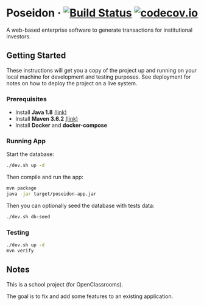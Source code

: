 # Poseidon &middot; [![Build Status](https://travis-ci.com/np111/P7_poseidon.svg?branch=master)](https://travis-ci.com/np111/P7_poseidon) [![codecov.io](https://codecov.io/github/np111/P7_poseidon/coverage.svg?branch=master)](https://codecov.io/github/np111/P7_poseidon?branch=master)

A web-based enterprise software to generate transactions for institutional
investors.

## Getting Started

These instructions will get you a copy of the project up and running on your
local machine for development and testing purposes. See deployment for notes on
how to deploy the project on a live system.

### Prerequisites

- Install **Java 1.8**
  [(link)](https://docs.oracle.com/javase/8/docs/technotes/guides/install/install_overview.html)
- Install **Maven 3.6.2**
  [(link)](https://maven.apache.org/install.html)
- Install **Docker** and **docker-compose**

### Running App

Start the database:

```bash
./dev.sh up -d
```

Then compile and run the app:

```bash
mvn package
java -jar target/poseidon-app.jar
```

Then you can optionally seed the database with tests data:

```bash
./dev.sh db-seed
```

### Testing

```bash
./dev.sh up -d
mvn verify
```

## Notes

This is a school project (for OpenClassrooms).

The goal is to fix and add some features to an existing application.

